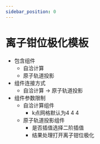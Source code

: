 ```yaml
---
sidebar_position: 0
---
```


# 离子钳位极化模板

- 包含组件
  - 自洽计算
  - 原子轨道投影
- 组件连接方式
  - 自洽计算 -> 原子轨道投影
- 组件参数限制
  - 自洽计算组件
    - k点网格默认为4 4 4
  - 原子轨道投影组件
    - 是否插值选择二阶插值
    - 结果处理打开离子钳位极化


